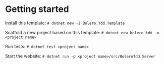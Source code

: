 # Getting started
Install this template:
`# dotnet new -i Bolero.Tdd.Template`

Scaffold a new project based on this template:
`# dotnet new bolero-tdd -o <project name>`

Run tests:
`# dotnet test <project name>`

Start the website:
`# dotnet run -p <project name>/src/BoleroTdd.Server`
